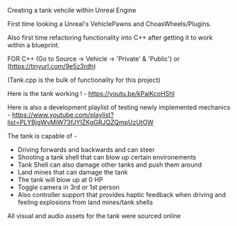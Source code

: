 Creating a tank vehcile within Unreal Engine

First time looking a Unreal's VehiclePawns and ChoasWheels/Plugins.

Also first time refactoring functionality into C++ after getting it to work within a blueprint.


FOR C++ (Go to Source -> Vehicle -> 'Private' & 'Public') or (https://tinyurl.com/9e5z3rdh)

(Tank.cpp is the bulk of functionality for this project)




Here is the tank working ! - https://youtu.be/kPaiKcoHShI

Here is also a development playlist of testing newly implemented mechanics - https://www.youtube.com/playlist?list=PLYBjgWvMiW73fJYIZKgGRJQZQmpUzUtOW


The tank is capable of -

- Driving forwards and backwards and can steer
- Shooting a tank shell that can blow up certain environements
- Tank Shell can also damage other tanks and push them around
- Land mines that can damage the tank
- The tank will blow up at 0 HP
- Toggle camera in 3rd or 1st person
- Also controller support that provides haptic feedback when driving and feeling explosions from land mines/tank shells

All visual and audio assets for the tank were sourced online

